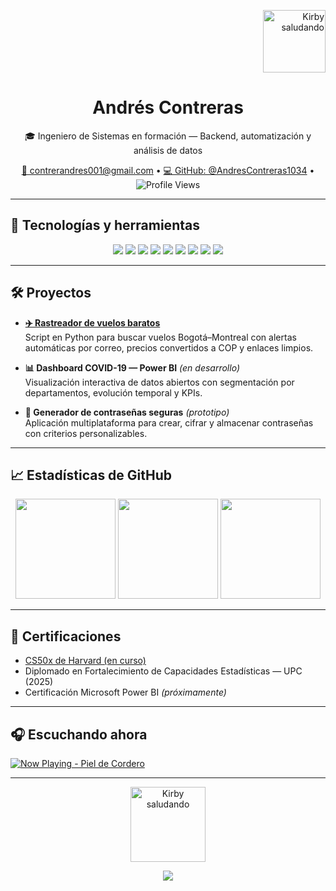 <!-- Kirby en la esquina superior derecha -->
<p align="right">
  <img src="https://i.ibb.co/7dDQ7d4X/Sin-t-tulo.png" width="100px" alt="Kirby saludando" />
</p>


<h1 align="center">Andrés Contreras</h1>
<p align="center">
  🎓 Ingeniero de Sistemas en formación — Backend, automatización y análisis de datos
</p>

<p align="center">
  <a href="mailto:contrerandres001@gmail.com">📧 contrerandres001@gmail.com</a> • 
  <a href="https://github.com/AndresContreras1034">💻 GitHub: @AndresContreras1034</a> • 
  <img src="https://komarev.com/ghpvc/?username=AndresContreras1034&label=Profile%20views&color=grey&style=flat" alt="Profile Views"/>
</p>

---

## 🚀 Tecnologías y herramientas

<p align="center">
  <img src="https://img.shields.io/badge/Python-black?style=flat&logo=python&logoColor=white" />
  <img src="https://img.shields.io/badge/Java-black?style=flat&logo=java&logoColor=white" />
  <img src="https://img.shields.io/badge/JavaScript-black?style=flat&logo=javascript&logoColor=white" />
  <img src="https://img.shields.io/badge/Git-black?style=flat&logo=git&logoColor=white" />
  <img src="https://img.shields.io/badge/MySQL-black?style=flat&logo=mysql&logoColor=white" />
  <img src="https://img.shields.io/badge/SQLite-black?style=flat&logo=sqlite&logoColor=white" />
  <img src="https://img.shields.io/badge/Spring_Boot-black?style=flat&logo=springboot&logoColor=white" />
  <img src="https://img.shields.io/badge/Arduino-black?style=flat&logo=arduino&logoColor=white" />
  <img src="https://img.shields.io/badge/Matlab-black?style=flat&logo=mathworks&logoColor=white" />
</p>

---

## 🛠️ Proyectos

- **[✈️ Rastreador de vuelos baratos](https://github.com/AndresContreras1034/rastreador_vuelos)**  
  Script en Python para buscar vuelos Bogotá–Montreal con alertas automáticas por correo, precios convertidos a COP y enlaces limpios.

- **📊 Dashboard COVID-19 — Power BI** *(en desarrollo)*  
  Visualización interactiva de datos abiertos con segmentación por departamentos, evolución temporal y KPIs.

- **🔐 Generador de contraseñas seguras** *(prototipo)*  
  Aplicación multiplataforma para crear, cifrar y almacenar contraseñas con criterios personalizables.

---

## 📈 Estadísticas de GitHub

<p align="center">
  <img height="160" src="https://github-readme-stats.vercel.app/api?username=AndresContreras1034&show_icons=true&theme=dark&include_all_commits=true&count_private=true&hide_title=true" />
  <img height="160" src="https://github-readme-streak-stats.herokuapp.com/?user=AndresContreras1034&theme=dark&hide_title=true" />
  <img height="160" src="https://github-readme-stats.vercel.app/api/top-langs/?username=AndresContreras1034&layout=compact&theme=dark&hide_title=true" />
</p>

---

## 🧾 Certificaciones

- [CS50x de Harvard (en curso)](https://cs50.harvard.edu/x/)
- Diplomado en Fortalecimiento de Capacidades Estadísticas — UPC (2025)
- Certificación Microsoft Power BI *(próximamente)*

---

## 🎧 Escuchando ahora

[![Now Playing - Piel de Cordero](https://img.shields.io/badge/Now_Playing-Piel_de_Cordero-black?style=for-the-badge&logo=spotify&logoColor=1DB954)](https://open.spotify.com/track/7pofG9kjEbLdaY3OkqP25m)

---

<!-- Snake animation (requiere acción previa en GitHub Actions) -->
<!--
![snake gif](https://github.com/AndresContreras1034/AndresContreras1034/blob/output/github-contribution-grid-snake.svg)
-->

<p align="center">
  <img src="https://media.tenor.com/SVbG3gqVMBgAAAAj/kirby-wave.gif" width="120px" alt="Kirby saludando" />
</p>

<div align="center">
  <img src="https://capsule-render.vercel.app/api?type=waving&color=gradient&height=120&section=footer"/>
</div>

